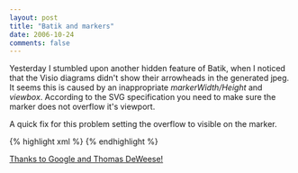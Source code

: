 ```yaml
---
layout: post
title: "Batik and markers"
date: 2006-10-24
comments: false
---
```


Yesterday I stumbled upon another hidden feature of Batik, when I noticed that the Visio diagrams didn't show their arrowheads in the generated jpeg.
It seems this is caused by an inappropriate *markerWidth/Height* and *viewbox*. According to the SVG specification you need to make sure the marker does not overflow it's viewport.

A quick fix for this problem setting the overflow to visible on the marker.

{% highlight xml %}
<marker id="mrkr1-7" class="st2"
        v:arrowType="1" v:arrowSize="2"
        orient="auto" overflow="visible"
        markerUnits="strokeWidth" />
{% endhighlight %}

<a href="http://marc2.theaimsgroup.com/?l=batik-dev&m=111045831900017&w=2" target="_blank">Thanks to Google and  Thomas DeWeese! </a>
